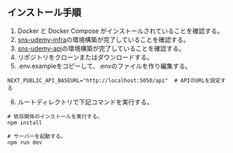 ## インストール手順
1. Docker と Docker Compose がインストールされていることを確認する。
2. [sns-udemy-infra](https://github.com/budou114/sns-udemy-infra)の環境構築が完了していることを確認する。
3. [sns-udemy-api](https://github.com/budou114/sns-udemy-api)の環境構築が完了していることを確認する。
4. リポジトリをクローンまたはダウンロードする。
5. .env.exampleをコピーして、.envのファイルを作り編集する。
```
NEXT_PUBLIC_API_BASEURL="http://localhost:5050/api"  # APIのURLを設定する
```
6. ルートディレクトリで下記コマンドを実行する。
```
# 依存関係のインストールを実行する。
npm install

# サーバーを起動する。
npm run dev
```
